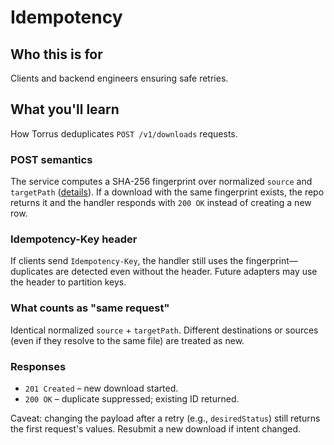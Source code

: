 # Idempotency

## Who this is for
Clients and backend engineers ensuring safe retries.

## What you'll learn
How Torrus deduplicates `POST /v1/downloads` requests.

### POST semantics
The service computes a SHA-256 fingerprint over normalized `source` and
`targetPath` ([details](persistence-and-repo.md)). If a download with the
same fingerprint exists, the repo returns it and the handler responds with
`200 OK` instead of creating a new row.

### Idempotency-Key header
If clients send `Idempotency-Key`, the handler still uses the
fingerprint—duplicates are detected even without the header. Future
adapters may use the header to partition keys.

### What counts as "same request"
Identical normalized `source` + `targetPath`. Different destinations or
sources (even if they resolve to the same file) are treated as new.

### Responses
- `201 Created` – new download started.
- `200 OK` – duplicate suppressed; existing ID returned.

Caveat: changing the payload after a retry (e.g., `desiredStatus`) still
returns the first request's values. Resubmit a new download if intent
changed.
